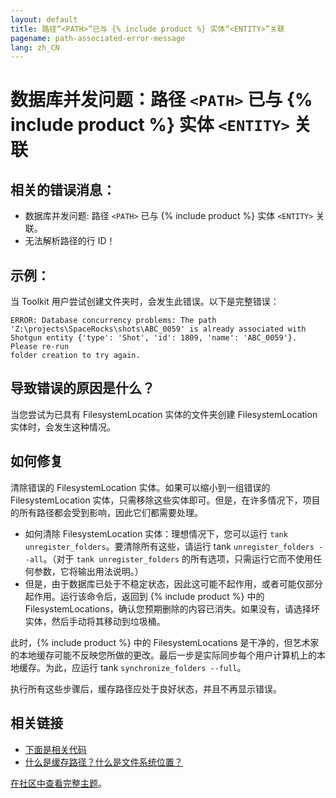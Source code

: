 ```yaml
---
layout: default
title: 路径“<PATH>”已与 {% include product %} 实体“<ENTITY>”关联
pagename: path-associated-error-message
lang: zh_CN
---
```


# 数据库并发问题：路径 `<PATH>` 已与 {% include product %} 实体 `<ENTITY>` 关联

## 相关的错误消息：

- 数据库并发问题: 路径 `<PATH>` 已与 {% include product %} 实体 `<ENTITY>` 关联。
- 无法解析路径的行 ID！

## 示例：

当 Toolkit 用户尝试创建文件夹时，会发生此错误。以下是完整错误：

```
ERROR: Database concurrency problems: The path
'Z:\projects\SpaceRocks\shots\ABC_0059' is already associated with
Shotgun entity {'type': 'Shot', 'id': 1809, 'name': 'ABC_0059'}. Please re-run
folder creation to try again.
```
## 导致错误的原因是什么？

当您尝试为已具有 FilesystemLocation 实体的文件夹创建 FilesystemLocation 实体时，会发生这种情况。

## 如何修复

清除错误的 FilesystemLocation 实体。如果可以缩小到一组错误的 FilesystemLocation 实体，只需移除这些实体即可。但是，在许多情况下，项目的所有路径都会受到影响，因此它们都需要处理。

- 如何清除 FilesystemLocation 实体：理想情况下，您可以运行 `tank unregister_folders`。要清除所有这些，请运行 tank `unregister_folders --all`。（对于 `tank unregister_folders` 的所有选项，只需运行它而不使用任何参数，它将输出用法说明。）
- 但是，由于数据库已处于不稳定状态，因此这可能不起作用，或者可能仅部分起作用。运行该命令后，返回到 {% include product %} 中的 FilesystemLocations，确认您预期删除的内容已消失。如果没有，请选择坏实体，然后手动将其移动到垃圾桶。

此时，{% include product %} 中的 FilesystemLocations 是干净的，但艺术家的本地缓存可能不反映您所做的更改。最后一步是实际同步每个用户计算机上的本地缓存。为此，应运行 tank `synchronize_folders --full`。

执行所有这些步骤后，缓存路径应处于良好状态，并且不再显示错误。

## 相关链接

- [下面是相关代码](https://github.com/shotgunsoftware/tk-core/blob/01bb9547cec19cc2a959858b09a8b349a388b56f/python/tank/path_cache.py#L491-L498)
- [什么是缓存路径？什么是文件系统位置？](https://developer.shotgridsoftware.com/zh_CN/cbbf99a4/)

[在社区中查看完整主题](https://community.shotgridsoftware.com/t/how-to-troubleshoot-folder-creation-errors/3578)。

